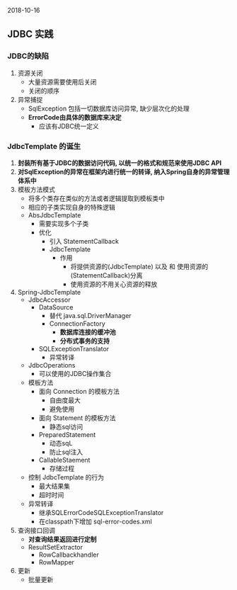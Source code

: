2018-10-16

## JDBC 实践

### JDBC的缺陷
1. 资源关闭
    - 大量资源需要使用后关闭
    - 关闭的顺序
2. 异常捕捉
    - SqlException 包括一切数据库访问异常, 缺少层次化的处理
    - **ErrorCode由具体的数据库来决定**
        - 应该有JDBC统一定义

### JdbcTemplate 的诞生
1. **封装所有基于JDBC的数据访问代码, 以统一的格式和规范来使用JDBC API**
2. **对SqlException的异常在框架内进行统一的转译, 纳入Spring自身的异常管理体系中**
3. 模板方法模式
    - 将多个类存在类似的方法或者逻辑提取到模板类中
    - 相应的子类实现自身的特殊逻辑
    - AbsJdbcTemplate
        - 需要实现多个子类
        - 优化
            - 引入 StatementCallback
            - JdbcTemplate
                - 作用
                    - 将提供资源的(JdbcTemplate) 以及 和 使用资源的(StatementCallback)分离
                    - 使用资源的不用关心资源的释放
4. Spring-JdbcTemplate
    - JdbcAccessor
        - DataSource
            - 替代 java.sql.DriverManager
            - ConnectionFactory
                - **数据库连接的缓冲池**
                - **分布式事务的支持**
        - SQLExceptionTranslator
            - 异常转译
    - JdbcOperations
        - 可以使用的JDBC操作集合
    - 模板方法
        - 面向 Connection 的模板方法
            - 自由度最大
            - 避免使用
        - 面向 Statement 的模板方法
            - 静态sql访问
        - PreparedStatement
            - 动态sqL
            - 防止sql注入
        - CallableStaement
            - 存储过程
    - 控制 JdbcTemplate 的行为
        - 最大结果集
        - 超时时间
    - 异常转译
        - 继承SQLErrorCodeSQLExceptionTranslator
        - 在classpath下增加 sql-error-codes.xml
4. 查询接口回调
    - **对查询结果返回进行定制**
    - ResultSetExtractor
        - RowCallbackhandler
        - RowMapper
5. 更新
    - 批量更新